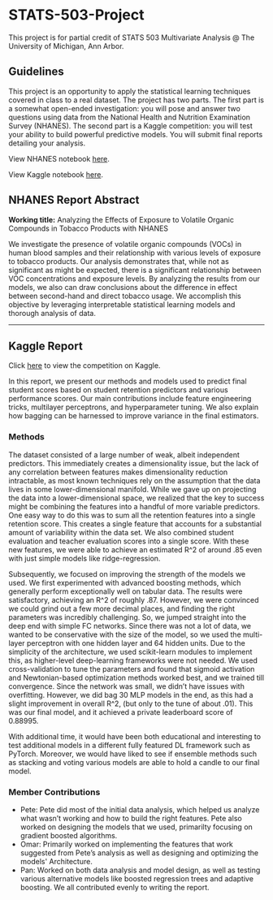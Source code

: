 # STATS-503-Project
This project is for partial credit of STATS 503 Multivariate Analysis @ The University of Michigan, Ann Arbor.

## Guidelines

This project is an opportunity to apply the statistical learning techniques covered in class to a real dataset. The project has two parts. The first part is a somewhat open-ended investigation: you will pose and answer two questions using data from the National Health and Nutrition Examination Survey (NHANES). The second part is a Kaggle competition: you will test your ability to build powerful predictive models. You will submit final reports detailing your analysis.

View NHANES notebook [here](https://github.com/petepritch/STATS-503-Project/blob/main/workspace/svm_tobacco.ipynb). 

View Kaggle notebook [here]().

## NHANES Report Abstract

**Working title:** Analyzing the Effects of Exposure to Volatile Organic Compounds in Tobacco Products with NHANES

We investigate the presence of volatile organic compounds (VOCs) in human blood samples and
their relationship with various levels of exposure to tobacco products. Our analysis demonstrates
that, while not as significant as might be expected, there is a significant relationship between
VOC concentrations and exposure levels. By analyzing the results from our models, we also can
draw conclusions about the difference in effect between second-hand and direct tobacco usage.
We accomplish this objective by leveraging interpretable statistical learning models and thorough
analysis of data.

------

## Kaggle Report

Click [here](https://www.kaggle.com/competitions/stats-503-final-project-winter-2024) to view the competition on Kaggle.

In this report, we present our methods and models used to predict final student scores based on student retention predictors and various performance scores. Our main contributions include feature engineering tricks, multilayer perceptrons, and hyperparameter tuning. We also explain how bagging can be harnessed to improve variance in the final estimators. 

### Methods

The dataset consisted of a large number of weak, albeit independent predictors. This immediately creates a dimensionality issue, but the lack of any correlation between features makes dimensionality reduction intractable, as most known techniques rely on the assumption that the data lives in some lower-dimensional manifold. While we gave up on projecting the data into a lower-dimensional space, we realized that the key to success might be combining the features into a handful of more variable predictors. One easy way to do this was to sum all the retention features into a single retention score. This creates a single feature that accounts for a substantial amount of variability within the data set. We also combined student evaluation and teacher evaluation scores into a single score. With these new features, we were able to achieve an estimated R^2 of around .85 even with just simple models like ridge-regression. 

Subsequently, we focused on improving the strength of the models we used. We first experimented with advanced boosting methods, which generally perform exceptionally well on tabular data. The results were satisfactory, achieving an R^2 of roughly .87. However, we were convinced we could grind out a few more decimal places, and finding the right parameters was incredibly challenging. So, we jumped straight into the deep end with simple FC networks. Since there was not a lot of data, we wanted to be conservative with the size of the model, so we used the multi-layer perceptron with one hidden layer and 64 hidden units. Due to the simplicity of the architecture, we used scikit-learn modules to implement this, as higher-level deep-learning frameworks were not needed. We used cross-validation to tune the parameters and found that sigmoid activation and Newtonian-based optimization methods worked best, and we trained till convergence. Since the network was small, we didn’t have issues with overfitting. However, we did bag 30 MLP models in the end, as this had a slight improvement in overall R^2, (but only to the tune of about .01). This was our final model, and it achieved a private leaderboard score of 0.88995.

With additional time, it would have been both educational and interesting to test additional models in a different fully featured DL framework such as PyTorch. Moreover, we would have liked to see if ensemble methods such as stacking and voting various models are able to hold a candle to our final model. 

### Member Contributions

- Pete: Pete did most of the initial data analysis, which helped us analyze what wasn’t working and how to build the right features. Pete also worked on designing the models that we used, primarilty focusing on gradient boosted algorithms. 
- Omar: Primarily worked on implementing the features that work suggested from Pete’s analysis as well as designing and optimizing the models' Architecture. 
- Pan: Worked on both data analysis and model design, as well as testing various alternative models like boosted regression trees and adaptive boosting.  We all contributed evenly to writing the report. 

